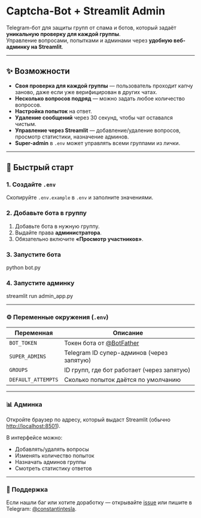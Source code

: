 
# Captcha-Bot + Streamlit Admin

Telegram-бот для защиты групп от спама и ботов, который задаёт **уникальную проверку для каждой группы**.  
Управление вопросами, попытками и админами через **удобную веб-админку на Streamlit**.

---

## ✨ Возможности

- **Своя проверка для каждой группы** — пользователь проходит капчу заново, даже если уже верифицирован в других чатах.  
- **Несколько вопросов подряд** — можно задать любое количество вопросов.  
- **Настройка попыток** на ответ.  
- **Удаление сообщений** через 30 секунд, чтобы чат оставался чистым.  
- **Управление через Streamlit** — добавление/удаление вопросов, просмотр статистики, назначение админов.  
- **Super-admin** в `.env` может управлять всеми группами из лички.

---

## 🚀 Быстрый старт

### 1. Создайте `.env`
Скопируйте `.env.example` в `.env` и заполните значениями.

### 2. Добавьте бота в группу
1. Добавьте бота в нужную группу.
2. Выдайте права **администратора**.
3. Обязательно включите **«Просмотр участников»**.

### 3. Запустите бота
python bot.py


### 4. Запустите админку
streamlit run admin_app.py

---

### ⚙️ Переменные окружения (`.env`)

| Переменная         | Описание                                          |
|--------------------|---------------------------------------------------|
| `BOT_TOKEN`        | Токен бота от [@BotFather](https://t.me/BotFather) |
| `SUPER_ADMINS`     | Telegram ID супер-админов (через запятую)         |
| `GROUPS`           | ID групп, где бот работает (через запятую)        |
| `DEFAULT_ATTEMPTS` | Сколько попыток даётся по умолчанию               |

---

### 📊 Админка

Откройте браузер по адресу, который выдаст Streamlit (обычно [http://localhost:8501](http://localhost:8501)).

В интерфейсе можно:
- Добавлять/удалять вопросы  
- Изменять количество попыток  
- Назначать админов группы  
- Смотреть статистику ответов  

---

### 🤝 Поддержка

Если нашли баг или хотите доработку — открывайте [issue](https://github.com/constantintesla/MSR_BOT/issues) или пишите в Telegram: [@constantintesla](https://t.me/constantintesla).
```